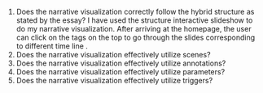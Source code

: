 1.	Does the narrative visualization correctly follow the hybrid structure as stated by the essay?
I have used the structure interactive slideshow to do my narrative visualization. After arriving at the homepage, the user can click on the tags on the top to go through the slides corresponding to different time line .
2.	Does the narrative visualization effectively utilize scenes?
3.	Does the narrative visualization effectively utilize annotations?
4.	Does the narrative visualization effectively utilize parameters?
5.	Does the narrative visualization effectively utilize triggers?
